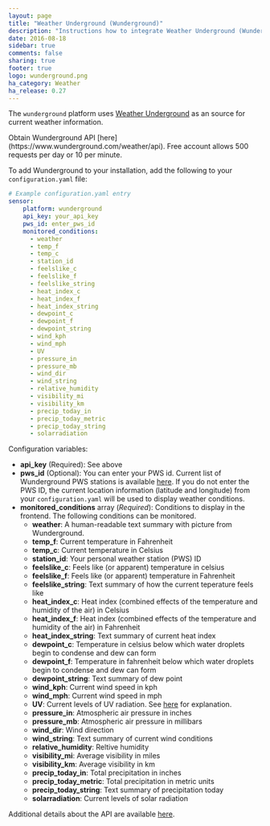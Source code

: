 ```yaml
---
layout: page
title: "Weather Underground (Wunderground)"
description: "Instructions how to integrate Weather Underground (Wunderground) Weather within Home Assistant."
date: 2016-08-18
sidebar: true
comments: false
sharing: true
footer: true
logo: wunderground.png
ha_category: Weather
ha_release: 0.27
---
```



The `wunderground` platform uses [Weather Underground](http://www.wunderground.com.com) as an source for current weather information. 

<p class='note warning'>
Obtain Wunderground API [here](https://www.wunderground.com/weather/api). Free account allows 500 requests per day or 10 per minute.
</p>

To add Wunderground to your installation, add the following to your `configuration.yaml` file:

```yaml
# Example configuration.yaml entry
sensor:
    platform: wunderground
    api_key: your_api_key
    pws_id: enter_pws_id
    monitored_conditions:
      - weather
      - temp_f
      - temp_c
      - station_id
      - feelslike_c
      - feelslike_f
      - feelslike_string
      - heat_index_c
      - heat_index_f
      - heat_index_string
      - dewpoint_c
      - dewpoint_f
      - dewpoint_string
      - wind_kph
      - wind_mph
      - UV
      - pressure_in
      - pressure_mb
      - wind_dir
      - wind_string
      - relative_humidity
      - visibility_mi
      - visibility_km
      - precip_today_in
      - precip_today_metric
      - precip_today_string
      - solarradiation

```

Configuration variables:
- **api_key** (Required): See above
- **pws_id** (Optional): You can enter your PWS id. Current list of Wunderground PWS stations is available [here](https://www.wunderground.com/weatherstation/ListStations.asp). If you do not enter the PWS ID, the current location information (latitude and longitude) from your `configuration.yaml` will be used to display weather conditions. 
- **monitored_conditions** array (*Required*): Conditions to display in the frontend. The following conditions can be monitored.
  - **weather**: A human-readable text summary with picture from Wunderground.
  - **temp_f**: Current temperature in Fahrenheit
  - **temp_c**: Current temperature in Celsius
  - **station_id**: Your personal weather station (PWS) ID
  - **feelslike_c**: Feels like (or apparent) temperature in celsius
  - **feelslike_f**: Feels like (or apparent) temperature in Fahrenheit
  - **feelslike_string**: Text summary of how the current teperature feels like
  - **heat_index_c**: Heat index (combined effects of the temperature and humidity of the air) in Celsius
  - **heat_index_f**: Heat index (combined effects of the temperature and humidity of the air) in Fahrenheit
  - **heat_index_string**: Text summary of current heat index
  - **dewpoint_c**: Temperature in celsius below which water droplets begin to condense and dew can form
  - **dewpoint_f**: Temperature in fahrenheit below which water droplets begin to condense and dew can form
  - **dewpoint_string**: Text summary of dew point
  - **wind_kph**: Current wind speed in kph
  - **wind_mph**: Current wind speed in mph
  - **UV**: Current levels of UV radiation. See [here](https://www.wunderground.com/resources/health/uvindex.asp) for explanation.  
  - **pressure_in**: Atmospheric air pressure in inches
  - **pressure_mb**: Atmospheric air pressure in millibars
  - **wind_dir**: Wind direction
  - **wind_string**: Text summary of current wind conditions
  - **relative_humidity**: Reltive humidity
  - **visibility_mi**: Average visibility in miles
  - **visibility_km**: Average visibility in km
  - **precip_today_in**: Total precipitation in inches
  - **precip_today_metric**: Total precipitation in metric units
  - **precip_today_string**: Text summary of precipitation today
  - **solarradiation**: Current levels of solar radiation

Additional details about the API are available [here](https://www.wunderground.com/weather/api/d/docs).


